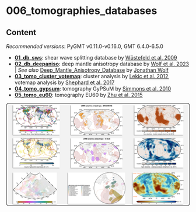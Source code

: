 # 006_tomographies_databases


## Content

_Recommended versions_: PyGMT v0.11.0-v0.16.0, GMT 6.4.0-6.5.0

- **[01_db_sws](https://github.com/yvonnefroehlich/gmt-pygmt-plotting/tree/main/006_tomographies_databases/01_db_sws)**: shear wave splitting database by [Wüstefeld et al. 2009](https://doi.org/10.1016/j.pepi.2009.05.006)
- **[02_db_deepaniso](https://github.com/yvonnefroehlich/gmt-pygmt-plotting/tree/main/006_tomographies_databases/02_db_deepaniso)**: deep mantle anisotropy database by [Wolf et al. 2023](https://doi.org/10.1029/2023GC011070) | _See also_ [Deep_Mantle_Anisotropy_Database](https://github.com/wolfjonathan/Deep_Mantle_Anisotropy_Database) by [Jonathan Wolf](https://github.com/wolfjonathan)
- **[03_tomo_cluster_votemap](https://github.com/yvonnefroehlich/gmt-pygmt-plotting/tree/main/006_tomographies_databases/03_tomo_cluster_votemap)**: cluster analysis by [Lekic et al. 2012](https://doi.org/10.1029/2010JB007631), votemap analysis by [Shephard et al. 2017](https://doi.org/10.1038/s41598-017-11039-w)
- **[04_tomo_gypsum](https://github.com/yvonnefroehlich/gmt-pygmt-plotting/tree/main/006_tomographies_databases/04_tomo_gypsum)**: tomography GyPSuM by [Simmons et al. 2010](https://doi.org/10.1029/2010JB007631)
- **[05_tomo_eu60](https://github.com/yvonnefroehlich/gmt-pygmt-plotting/tree/main/006_tomographies_databases/05_tomo_eu60)**: tomography EU60 by [Zhu et al. 2015](https://doi.org/10.1093/gji/ggu492)

![](https://github.com/yvonnefroehlich/gmt-pygmt-plotting/raw/main/_images/github_maps_readme_006tomos.png)
